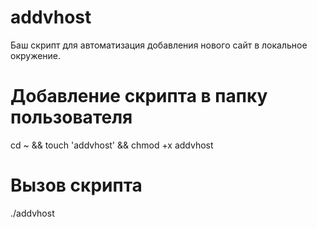 # addvhost
Баш скрипт для автоматизация добавления нового сайт в локальное окружение.
# Добавление скрипта в папку пользователя 
cd ~ && touch 'addvhost' && chmod +x addvhost
# Вызов скрипта
./addvhost
